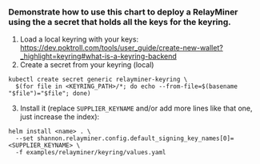 ### Demonstrate how to use this chart to deploy a RelayMiner using the a secret that holds all the keys for the keyring.

1. Load a local keyring with your keys: https://dev.poktroll.com/tools/user_guide/create-new-wallet?_highlight=keyring#what-is-a-keyring-backend
2. Create a secret from your keyring (local)

  ```shell
  kubectl create secret generic relayminer-keyring \
    $(for file in <KEYRING_PATH>/*; do echo --from-file=$(basename "$file")="$file"; done)
  ```

3. Install it (replace `SUPPLIER_KEYNAME` and/or add more lines like that one, just increase the index):

  ```shell
  helm install <name> . \
    --set shannon.relayminer.config.default_signing_key_names[0]=<SUPPLIER_KEYNAME> \
    -f examples/relayminer/keyring/values.yaml
  ```
